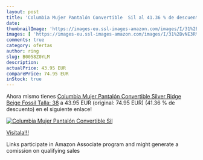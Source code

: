 ```yaml
---
layout: post
title: 'Columbia Mujer Pantalón Convertible  Sil al 41.36 % de descuento'
date: 
thumbnailImage: 'https://images-eu.ssl-images-amazon.com/images/I/31%2BvNE3R%2BrL._SL200_.jpg'
images: [ 'https://images-eu.ssl-images-amazon.com/images/I/31%2BvNE3R%2BrL._SL200_.jpg' ]
comments: true
category: ofertas
author: ring
slug: B0058Z0YLM
description:
actualPrice: 43.95 EUR
comparePrice: 74.95 EUR
inStock: true
---
```


Ahora mismo tienes [Columbia Mujer Pantalón Convertible  Silver Ridge  Beige  Fossil   Talla: 38](https://www.amazon.es/dp/B0058Z0YLM/?tag=tolees-21) a 43.95 EUR (original: 74.95 EUR) (41.36 %  de descuento) en el siguiente enlace!

[![Columbia Mujer Pantalón Convertible  Sil](https://images-eu.ssl-images-amazon.com/images/I/31%2BvNE3R%2BrL._SL200_.jpg)](https://www.amazon.es/dp/B0058Z0YLM/?tag=tolees-21)

[Visítala!!!](https://www.amazon.es/dp/B0058Z0YLM/?tag=tolees-21)

Links participate in Amazon Associate program and might generate a comission on qualifying sales
